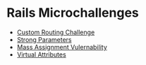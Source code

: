 # Rails Microchallenges

- [Custom Routing Challenge](./rails-routing.md)
- [Strong Parameters](./strong-parameters.md)
- [Mass Assignment Vulernability](./mass-assignment.md)
- [Virtual Attributes](./virtual-attributes.md)
